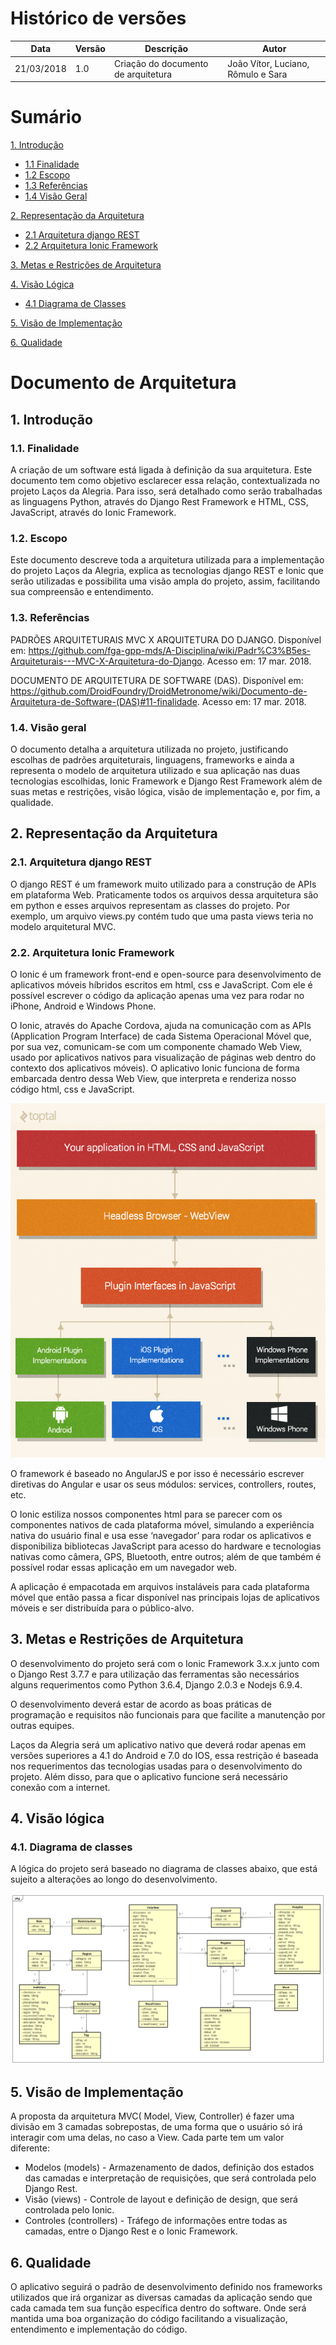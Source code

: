 # Histórico de versões
|Data			|Versão		|Descrição			|Autor                   |
| ----------------------------| --------------------------- | ------------------------------------  | ----------------------|
|21/03/2018                 |1.0                             |Criação do documento de arquitetura   |João Vítor, Luciano, Rômulo e Sara  |


# Sumário

[1. Introdução](#1-introdução)

* [1.1 Finalidade](#11-finalidade)
* [1.2 Escopo](#12-escopo)
* [1.3 Referências](#13-referências)
* [1.4 Visão Geral](#14-visão-geral)


[2. Representação da Arquitetura](#2-representação-da-arquitetura)

* [2.1 Arquitetura django REST](#21-arquitetura-django-rest)
* [2.2 Arquitetura Ionic Framework](#22-arquitetura-ionic-framework)

[3. Metas e Restrições de Arquitetura](#3-metas-e-restrições-de-arquitetura)

[4. Visão Lógica](#4-visão-lógica)

* [4.1 Diagrama de Classes](#41-diagrama-de-classes)

[5. Visão de Implementação](#5-visão-de-implementação)

[6. Qualidade](#6-qualidade)

# Documento de Arquitetura
## 1. Introdução

### 1.1. Finalidade

A criação de um software está ligada à definição da sua arquitetura. Este documento tem como objetivo esclarecer essa relação, contextualizada no projeto Laços da Alegria. Para isso, será detalhado como serão trabalhadas as linguagens Python, através do Django Rest Framework e HTML, CSS, JavaScript, através do Ionic Framework.

### 1.2. Escopo

Este documento descreve toda a arquitetura utilizada para a implementação do projeto Laços da Alegria, explica as tecnologias django REST e Ionic que serão utilizadas e possibilita uma visão ampla do projeto, assim, facilitando sua compreensão e entendimento.

### 1.3. Referências

PADRÕES ARQUITETURAIS MVC X ARQUITETURA DO DJANGO. Disponível em:
<https://github.com/fga-gpp-mds/A-Disciplina/wiki/Padr%C3%B5es-Arquiteturais---MVC-X-Arquitetura-do-Django>. Acesso em: 17 mar. 2018.

DOCUMENTO DE ARQUITETURA DE SOFTWARE (DAS). Disponível em: <https://github.com/DroidFoundry/DroidMetronome/wiki/Documento-de-Arquitetura-de-Software-(DAS)#11-finalidade>. Acesso em: 17 mar. 2018.

### 1.4. Visão geral

O documento detalha a arquitetura utilizada no projeto, justificando escolhas de padrões arquiteturais, linguagens, frameworks e ainda a representa o modelo de arquitetura utilizado e sua aplicação nas duas tecnologias escolhidas, Ionic Framework e Django Rest Framework além de suas metas e restrições, visão lógica, visão de implementação e, por fim, a qualidade.

## 2. Representação da Arquitetura

### 2.1. Arquitetura django REST

O django REST é um framework muito utilizado para a construção de APIs em plataforma Web. Praticamente todos os arquivos dessa arquitetura são em python e esses arquivos representam as classes do projeto. Por exemplo, um arquivo views.py contém tudo que uma pasta views teria no modelo arquitetural MVC.

### 2.2. Arquitetura Ionic Framework

O Ionic é um framework front-end e open-source para desenvolvimento de aplicativos móveis híbridos escritos em html, css e JavaScript. Com ele é possível escrever o código da aplicação apenas uma vez para rodar no iPhone, Android e Windows Phone.

O Ionic, através do Apache Cordova, ajuda na comunicação com as APIs (Application Program Interface) de cada Sistema Operacional Móvel  que, por sua vez, comunicam-se com um componente chamado Web View, usado por aplicativos nativos para visualização de páginas web dentro do contexto dos aplicativos móveis). O aplicativo Ionic funciona de forma embarcada dentro dessa Web View, que interpreta e renderiza nosso código html, css e JavaScript.

![Cordova Apache](images/cordova.jpg)

O framework é baseado no AngularJS e por isso é necessário escrever diretivas do Angular e usar os seus módulos: services, controllers, routes, etc.

O Ionic estiliza nossos componentes html para se parecer com os componentes nativos de cada plataforma móvel, simulando a experiência nativa do usuário final e usa esse ‘navegador’ para rodar os aplicativos e disponibiliza bibliotecas JavaScript para acesso do hardware e tecnologias nativas como câmera, GPS, Bluetooth, entre outros; além de que também é possível rodar essas aplicação em um navegador web.

A aplicação é empacotada em arquivos instaláveis para cada plataforma móvel que então passa a ficar disponível nas principais lojas de aplicativos móveis e ser distribuída para o público-alvo.

## 3. Metas e Restrições de Arquitetura

<p>O desenvolvimento do projeto será com o Ionic Framework 3.x.x junto com o Django Rest 3.7.7 e para utilização das ferramentas são necessários alguns requerimentos como Python 3.6.4, Django 2.0.3 e Nodejs 6.9.4. </p>
<p>O desenvolvimento deverá estar de acordo as boas práticas de programação e requisitos não funcionais para que facilite a manutenção por outras equipes.</p>
<p>Laços da Alegria será um aplicativo nativo que deverá rodar apenas em versões superiores a 4.1 do Android e 7.0 do IOS, essa restrição é baseada nos requerimentos das tecnologias usadas para o desenvolvimento do projeto. Além disso, para que o aplicativo funcione será necessário conexão com a internet.</p>

## 4. Visão lógica

### 4.1. Diagrama de classes

A lógica do projeto será baseado no diagrama de classes abaixo, que está sujeito a alterações ao longo do desenvolvimento.

![Diagram Class](images/classDiagram.png)

## 5. Visão de Implementação

A proposta da arquitetura MVC( Model, View, Controller) é fazer uma divisão em 3 camadas sobrepostas, de uma forma que o usuário só irá interagir com uma delas, no caso a View. Cada parte tem um valor diferente:

* Modelos (models) - Armazenamento de dados, definição dos estados das camadas e interpretação de requisições, que será controlada pelo Django Rest.
* Visão (views) - Controle de layout e definição de design, que será controlada pelo Ionic.
* Controles (controllers) - Tráfego de informações entre todas as camadas, entre o Django Rest e o Ionic Framework.

## 6. Qualidade

O aplicativo seguirá o padrão de desenvolvimento definido nos frameworks utilizados que irá organizar as diversas camadas da aplicação sendo que cada camada tem sua função específica dentro do software. Onde será mantida uma boa organização do código facilitando a visualização, entendimento e implementação do código.
